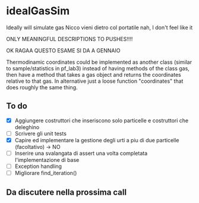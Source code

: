 # idealGasSim

Ideally will simulate gas
Nicco vieni dietro col portatile
nah, I don't feel like it

ONLY MEANINGFUL DESCRIPTIONS TO PUSHES!!!!

OK RAGAA QUESTO ESAME SI DA A GENNAIO

Thermodinamic coordinates could be implemented as another class (similar to sample/statistics in pf_lab3) instead of having methods of the class gas, then have a method that takes a  gas object and returns the coordinates relative to that gas.
In alternative just a loose function "coordinates" that does roughly the same thing.

## To do

- [x] Aggiungere costruttori che inseriscono solo particelle e costruttori che deleghino
- [ ] Scrivere gli unit tests
- [x] Capire ed implementare la gestione degli urti a piu di due particelle (facoltativo) -> NO
- [ ] Inserire una svalangata di assert una volta completata l'implementazione di base
- [ ] Exception handling
- [ ] Migliorare find_iteration()

## Da discutere nella prossima call


